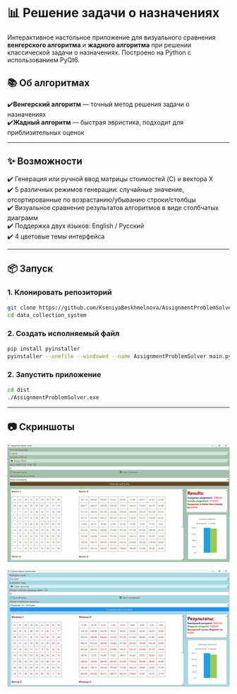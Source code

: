 # 📊 Решение задачи о назначениях

Интерактивное настольное приложение для визуального сравнения **венгерского алгоритма** и **жадного алгоритма** при решении классической задачи о назначениях. Построено на Python с использованием PyQt6.  

## 📚 Об алгоритмах

✔️**Венгерский алгоритм** — точный метод решения задачи о назначениях  
✔️**Жадный алгоритм** — быстрая эвристика, подходит для приблизительных оценок 

---

## ✨ Возможности

✔️ Генерация или ручной ввод матрицы стоимостей (C) и вектора X  
✔️ 5 различных режимов генерации: случайные значение, отсортированные по возрастанию/убыванию строки/столбцы  
✔️ Визуальное сравнение результатов алгоритмов в виде столбчатых диаграмм  
✔️ Поддержка двух языков: English / Русский  
✔️ 4 цветовые темы интерфейса  

---

## 📦 Запуск

### 1. Клонировать репозиторий

```bash
git clone https://github.com/KseniyaBeskhmelnova/AssignmentProblemSolver.git  
cd data_collection_system  
```

### 2. Создать исполняемый файл

```bash
pip install pyinstaller  
pyinstaller --onefile --windowed --name AssignmentProblemSolver main.py
```

### 2. Запустить приложение

```bash
cd dist
./AssignmentProblemSolver.exe
```

---

## 📷 Скриншоты 

![англ.](images/eng_brown-mint.png)  

![рус.](images/rus_blue-pink.png)  




